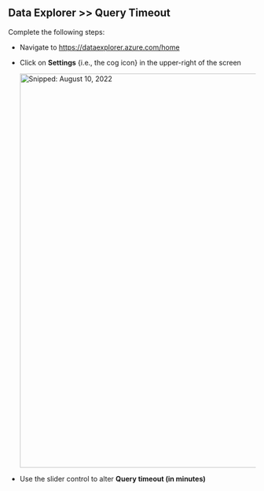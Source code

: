 ## Data Explorer >> Query Timeout

Complete the following steps:

* Navigate to https://dataexplorer.azure.com/home
* Click on **Settings** {i.e., the cog icon} in the upper-right of the screen

  <img src="https://user-images.githubusercontent.com/44923999/184005244-a6ce924a-e516-4a1b-9ee6-5f587dabf9f6.png" width="800" title="Snipped: August 10, 2022" />

* Use the slider control to alter **Query timeout (in minutes)**
